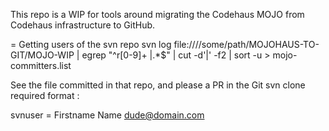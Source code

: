 This repo is a WIP for tools around migrating the Codehaus MOJO from Codehaus infrastructure to GitHub.

= Getting users of the svn repo
svn log file:////some/path/MOJOHAUS-TO-GIT/MOJO-WIP | egrep  "^r[0-9]+ \|.*$"  | cut -d'|' -f2 | sort -u > mojo-committers.list


See the file committed in that repo, and please a PR in the Git svn clone required format :

svnuser = Firstname Name <dude@domain.com>

